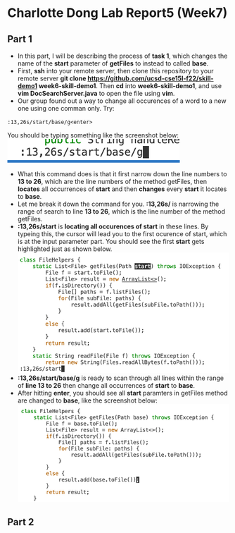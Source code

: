 # Charlotte Dong Lab Report5 (Week7)  
  
## Part 1  
* In this part, I will be describing the process of **task 1**, which changes the name of the **start** parameter of **getFiles** to instead to called **base**.  
* First, **ssh** into your remote server, then clone this repository to your remote server **git clone https://github.com/ucsd-cse15l-f22/skill-demo1 week6-skill-demo1**. Then **cd** into **week6-skill-demo1**, and use **vim DocSearchServer.java** to open the file using **vim**.  
* Our group found out a way to change all occurences of a word to a new one using one comman only. Try:  
```
:13,26s/start/base/g<enter>
```
You should be typing something like the screenshot below:  
![Image](lab6-screenshots/part1-command.png)  
* What this command does is that it first narrow down the line numbers to **13 to 26**, which are the line numbers of the method getFiles, then **locates** all occurrences of **start** and then **changes** every **start** it locates to **base**.  
* Let me break it down the command for you. **:13,26s/** is narrowing the range of search to line **13 to 26**, which is the line number of the method getFiles.  
* **:13,26s/start** is **locating all occurences of start** in these lines. By typeing this, the cursor will lead you to the first ocurence of start, which is at the input parameter part. You should see the first **start** gets highlighted just as shown below.  
![Image](lab6-screenshots/locating-start.png)  
* **:13,26s/start/base/g** is ready to scan through all lines within the range of **line 13 to 26** then change all occurrences of **start** to **base**.  
* After hitting **enter**, you should see all **start** paramters in getFiles method are changed to **base**, like the screenshot below:  
![Image](lab6-screenshots/part1-result.png)  
  
  
## Part 2
